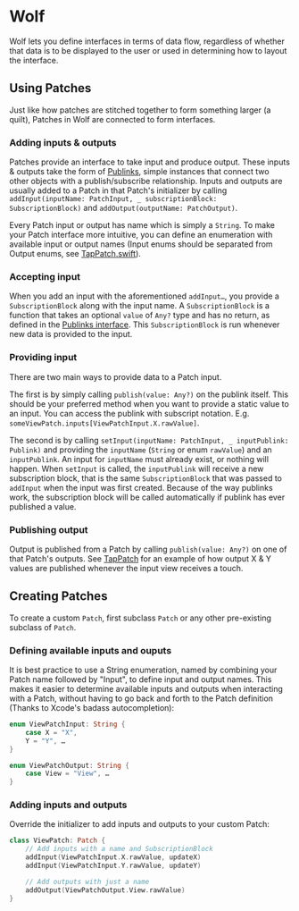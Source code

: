 Wolf
====

Wolf lets you define interfaces in terms of data flow, regardless of whether that data is to be displayed to the user or used in determining how to layout the interface.

## Using Patches

Just like how patches are stitched together to form something larger (a quilt), Patches in Wolf are connected to form interfaces.

### Adding inputs & outputs

Patches provide an interface to take input and produce output. These inputs & outputs take the form of [Publinks](http://github.com/gilesvangruisen/publinks), simple instances that connect two other objects with a publish/subscribe relationship. Inputs and outputs are usually added to a Patch in that Patch's initializer by calling `addInput(inputName: PatchInput, _ subscriptionBlock: SubscriptionBlock)` and `addOutput(outputName: PatchOutput)`.

Every Patch input or output has name which is simply a `String`. To make your Patch interface more intuitive, you can define an enumeration with available input or output names (Input enums should be separated from Output enums, see [TapPatch.swift](https://github.com/gilesvangruisen/Wolf/blob/master/Wolf/TapPatch.swift#L11-L18)).

### Accepting input

When you add an input with the aforementioned `addInput…`, you provide a `SubscriptionBlock` along with the input name. A `SubscriptionBlock` is a function that takes an optional `value` of `Any?` type and has no return, as defined in the [Publinks interface](https://github.com/gilesvangruisen/publinks/blob/master/src/Publink.swift#L8-L9). This `SubscriptionBlock` is run whenever new data is provided to the input. 

### Providing input

There are two main ways to provide data to a Patch input.

The first is by simply calling `publish(value: Any?)` on the publink itself. This should be your preferred method when you want to provide a static value to an input. You can access the publink with subscript notation. E.g. `someViewPatch.inputs[ViewPatchInput.X.rawValue]`.

The second is by calling `setInput(inputName: PatchInput, _ inputPublink: Publink)` and providing the `inputName` (`String` or enum `rawValue`) and an `inputPublink`. An input for `inputName` must already exist, or nothing will happen. When `setInput` is called, the `inputPublink` will receive a new subscription block, that is the same `SubscriptionBlock` that was passed to `addInput` when the input was first created. Because of the way publinks work, the subscription block will be called automatically if publink has ever published a value.

### Publishing output

Output is published from a Patch by calling `publish(value: Any?)` on one of that Patch's outputs. See [TapPatch](https://github.com/gilesvangruisen/Wolf/blob/master/Wolf/TouchPatch.swift#L44-L47) for an example of how output X & Y values are published whenever the input view receives a touch.

## Creating Patches

To create a custom `Patch`, first subclass `Patch` or any other pre-existing subclass of `Patch`.

### Defining available inputs and ouputs

It is best practice to use a String enumeration, named by combining your Patch name followed by "Input", to define input and output names. This makes it easier to determine available inputs and outputs when interacting with a Patch, without having to go back and forth to the Patch definition (Thanks to Xcode's badass autocompletion):

``` Swift
enum ViewPatchInput: String {
    case X = "X",
    Y = "Y", …
}

enum ViewPatchOutput: String {
    case View = "View", …
}
```

### Adding inputs and outputs

Override the initializer to add inputs and outputs to your custom Patch:

``` Swift
class ViewPatch: Patch {
    // Add inputs with a name and SubscriptionBlock
    addInput(ViewPatchInput.X.rawValue, updateX)
    addInput(ViewPatchInput.Y.rawValue, updateY)

    // Add outputs with just a name
    addOutput(ViewPatchOutput.View.rawValue)
}

```
